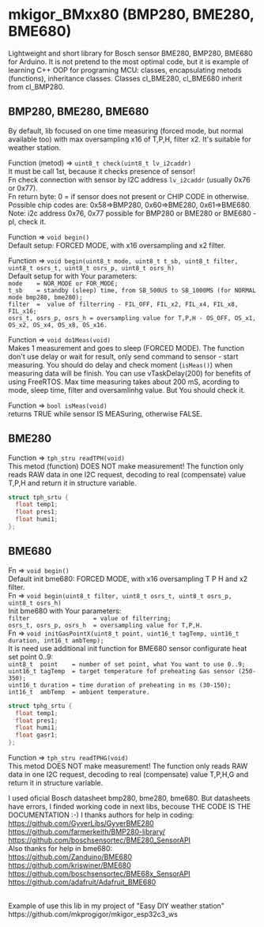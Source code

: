 # mkigor_BMxx80 (BMP280, BME280, BME680)
Lightweight and short library for Bosch sensor BME280, BMP280, BME680 for Arduino.
It is not pretend to the most optimal code, but it is example of learning C++ OOP for programing MCU: classes, encapsulating metods (functions), inheritance classes.
Classes cl_BME280, cl_BME680 inherit from cl_BMP280.

## BMP280, BME280, BME680
By default, lib focused on one time measuring (forced mode, but normal available too) 
with max oversampling x16 of T,P,H, filter x2. It's suitable for weather station.

Function (metod) => `uint8_t check(uint8_t lv_i2caddr)`<BR>
It must be call 1st, because it checks presence of sensor!<BR>
Fn check connection with sensor by I2C address `lv_i2caddr` (usually 0x76 or 0x77).<BR>
Fn return byte: 0 = if sensor does not present or CHIP CODE in otherwise.<BR>
Possible chip codes are: 0x58=>BMP280, 0x60=>BME280, 0x61=>BME680.<BR>
Note: i2c address 0x76, 0x77 possible for BMP280 or BME280 or BME680 - pl, check it.<BR>

Function => `void begin()`<BR>
Default setup: FORCED MODE, with x16 oversampling and x2 filter.<BR>

Function => `void begin(uint8_t mode, uint8_t t_sb, uint8_t filter, uint8_t osrs_t, uint8_t osrs_p, uint8_t osrs_h)`<BR>
Default setup for with Your parameters:<BR>
`mode    = NOR_MODE or FOR_MODE;`<BR>
`t_sb    = standby (sleep) time, from SB_500US to SB_1000MS (for NORMAL mode bmp280, bme280);`<BR>
`filter  =  value of filterring - FIL_OFF, FIL_x2, FIL_x4, FIL_x8, FIL_x16;`<BR>
`osrs_t, osrs_p, osrs_h = oversampling value for T,P,H - OS_OFF, OS_x1, OS_x2, OS_x4, OS_x8, OS_x16.`<BR>

Function => `void do1Meas(void)`<BR>
Makes 1 measurement and goes to sleep (FORCED MODE). The function don't use delay or wait for result, only send command to sensor - start measuring. You should do delay and check moment (`isMeas()`) when measuring data will be finish. You can use vTaskDelay(200) for benefits of using FreeRTOS.
Max time measuring takes about 200 mS, acording to mode, sleep time, filter and oversamlinhg value.
But You should check it.<BR>

Function => `bool isMeas(void)`<BR>
returns TRUE while sensor IS MEASuring, otherwise FALSE.<BR>

## BME280
Function => `tph_stru readTPH(void)`<BR>
This metod (function) DOES NOT make measurement! The function only reads RAW data in one I2C request, decoding to real (compensate) value T,P,H and return it in structure variable.<BR>
```c++
struct tph_srtu {
  float temp1;
  float pres1;
  float humi1;
};
```
## BME680
Fn => `void begin()`<BR>
Default init bme680: FORCED MODE, with x16 oversampling T P H and x2 filter.<BR>
Fn => `void begin(uint8_t filter, uint8_t osrs_t, uint8_t osrs_p, uint8_t osrs_h)`<BR>
Init bme680 with Your parameters:<BR>
`filter                  = value of filterring;`<BR>
`osrs_t, osrs_p, osrs_h  = oversampling value for T,P,H.`<BR>
Fn => `void initGasPointX(uint8_t point, uint16_t tagTemp, uint16_t duration, int16_t ambTemp);`<BR>
It is need use additional init function for BME680 sensor configurate heat set point 0..9:<br>
`uint8_t  point    = number of set point, what You want to use 0..9;`<br>
`uint16_t tagTemp  = target temperature fof preheating Gas sensor (250-350);`<br>
`uint16_t duration = time duration of preheating in ms (30-150);`<br>
`int16_t  ambTemp  = ambient temperature.`<br>
```c++
struct tphg_srtu {
  float temp1;
  float pres1;
  float humi1;
  float gasr1;
};
```
Function => `tph_stru readTPHG(void)`<BR>
This metod DOES NOT make measurement! The function only reads RAW data in one I2C request, decoding to real (compensate) value T,P,H,G and return it in structure variable.<BR>

I used oficial Bosch datasheet bmp280, bme280, bme680. But datasheets have errors, I finded working code in next libs, becouse THE CODE IS THE DOCUMENTATION :-) I thanks authors for help in coding:<BR>
https://github.com/GyverLibs/GyverBME280<BR>
https://github.com/farmerkeith/BMP280-library/<BR>
https://github.com/boschsensortec/BME280_SensorAPI<BR>
Also thanks for help in bme680:<br>
https://github.com/Zanduino/BME680<br>
https://github.com/kriswiner/BME680<br>
https://github.com/boschsensortec/BME68x_SensorAPI<BR>
https://github.com/adafruit/Adafruit_BME680<BR>

<BR>
Example of use this lib in my project of "Easy DIY weather station"<BR>
https://github.com/mkprogigor/mkigor_esp32c3_ws<BR>
